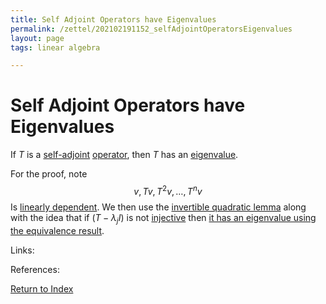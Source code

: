 ```yaml
---
title: Self Adjoint Operators have Eigenvalues
permalink: /zettel/202102191152_selfAdjointOperatorsEigenvalues
layout: page
tags: linear algebra

---
```

# Self Adjoint Operators have Eigenvalues

If $T$ is a [self-adjoint](202102162040_selfAdjointOperator) [operator](202102082104_operatorDefinition), then $T$ has an
[eigenvalue](202102120912_eigenvalueDefinition).

For the proof, note
$$
v, Tv, T^2 v, \ldots, T^n v
$$
Is [linearly dependent](202102062038_linearlyDependentDefinition). We then use the [invertible quadratic lemma](202102191145_invertibleQuadraticLemma) 
along with the idea that if $(T - \lambda_j I)$ is not [injective](202102071749_injectiveDefinition) then [it has an eigenvalue using the equivalence result](202102120920_equivalencesEigenvalue). 

Links: 

References: 

[Return to Index](index)